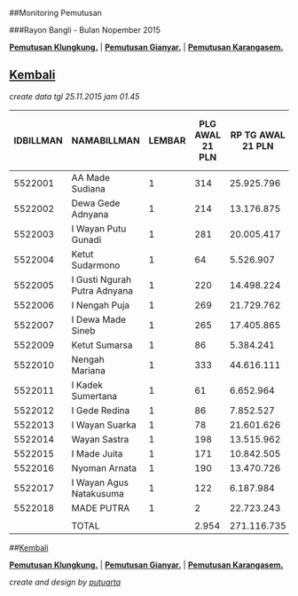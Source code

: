 ##Monitoring Pemutusan 

###Rayon Bangli - Bulan Nopember 2015

**[Pemutusan Klungkung.](https://github.com/areabatur/3mm.3atur/blob/master/klungkung112015.markdown )** | 
**[Pemutusan Gianyar.](https://github.com/areabatur/3mm.3atur/blob/master/gianyar112015.markdown )** | 
**[Pemutusan Karangasem.](https://github.com/areabatur/3mm.3atur/blob/master/karangasem112015.markdown )**

## [Kembali](http://areabatur.github.io/3mm.3atur/)

_create data tgl 25.11.2015 jam 01.45_

| IDBILLMAN |         NAMABILLMAN          | LEMBAR |  PLG AWAL 21 PLN  |  RP TG AWAL 21 PLN  |  RP BK AWAL 21 PLN  | TARGET AKHIR PLN |  % PENCAPAIAN  |  SISA RP TG  25 01:45  |  SISA RP BK  25 01:45  |  SISA PLG  25 01:45  |  BELUM  |  DATANGI  |  SEGEL  |     LUNAS      |  SISA RP TG  24 06:45  |  SISA RP BK  24 06:45  |  SISA PLG  24 06:45  |  BELUM  |  DATANGI  |  SEGEL  |
|-----------|------------------------------|--------|-------------------|---------------------|---------------------|------------------|----------------|------------------------|------------------------|----------------------|---------|-----------|---------|----------------|------------------------|------------------------|----------------------|---------|-----------|---------|
|   5522001 | AA Made Sudiana              |     1  |  314              |  25.925.796         |  1.189.000          |  1.518.999,22    | -7,97%         |  20.582.923            |  931.000               |  247                 |  245    |        1  |      1  | -276568|-3     |  20.859.491            |  940.000               |  250                 |  248    |        1  |      1  |
|   5522002 | Dewa Gede Adnyana            |     1  |  214              |  13.176.875         |  740.000            |  772.036,58      | -8,01%         |  10.416.256            |  592.000               |  181                 |  150    |       31  |         | -1424109|-8    |  11.840.365            |  663.000               |  189                 |  175    |       14  |         |
|   5522003 | I Wayan Putu Gunadi          |     1  |  281              |  20.005.417         |  1.000.000          |  1.172.122,66    | -10,67%        |  12.156.100            |  506.000               |  137                 |  137    |           |         | -4104293|-90   |  16.260.393            |  778.000               |  227                 |  227    |           |         |
|   5522004 | Ketut Sudarmono              |     1  |  64               |  5.526.907          |  281.000            |  323.822,94      | -11,21%        |  3.213.139             |  162.000               |  28                  |  27     |        1  |         | -1041365|-11   |  4.254.504             |  204.000               |  39                  |  36     |        3  |         |
|   5522005 | I Gusti Ngurah Putra Adnyana |     1  |  220              |  14.498.224         |  696.000            |  849.454,77      | -15,31%        |  6.397.434             |  326.000               |  106                 |  104    |        2  |         | -1653973|-30   |  8.051.407             |  422.000               |  136                 |  134    |        2  |         |
|   5522006 | I Nengah Puja                |     1  |  269              |  21.729.762         |  902.000            |  1.273.152,49    | -10,78%        |  13.083.421            |  557.000               |  171                 |  171    |           |         | -5263797|-40   |  18.347.218            |  724.000               |  211                 |  211    |           |         |
|   5522007 | I Dewa Made Sineb            |     1  |  265              |  17.405.865         |  970.000            |  1.019.814,22    | -25,24%        |  5.060.734             |  346.000               |  95                  |  95     |           |         | -8407346|-126  |  13.468.080            |  820.000               |  221                 |  221    |           |         |
|   5522009 | Ketut Sumarsa                |     1  |  86               |  5.384.241          |  268.000            |  315.464,10      | -12,62%        |  2.815.856             |  136.000               |  44                  |  44     |           |         | -908608|-16    |  3.724.464             |  186.000               |  60                  |  60     |           |         |
|   5522010 | Nengah Mariana               |     1  |  333              |  44.616.111         |  1.743.542          |  2.614.069,71    | -7,98%         |  35.371.534            |  1.384.542             |  241                 |  240    |        1  |         | -1039037|-9    |  36.410.571            |  1.415.542             |  250                 |  250    |           |         |
|   5522011 | I Kadek Sumertana            |     1  |  61               |  6.652.964          |  259.000            |  389.798,92      | -7,66%         |  5.481.043             |  184.000               |  39                  |  34     |        5  |         | -307940|-6     |  5.788.983             |  204.000               |  45                  |  41     |        4  |         |
|   5522012 | I Gede Redina                |     1  |  86               |  7.852.527          |  294.000            |  460.081,63      | -11,49%        |  4.464.326             |  214.000               |  65                  |  65     |           |         | -856748|-7     |  5.321.074             |  239.000               |  72                  |  72     |           |         |
|   5522013 | I Wayan Suarka               |     1  |  78               |  21.601.626         |  721.525            |  1.265.644,96    | -11,12%        |  12.650.079            |  457.804               |  60                  |  60     |           |         | -525755|-4     |  13.175.834            |  471.804               |  64                  |  64     |           |         |
|   5522014 | Wayan Sastra                 |     1  |  198              |  13.515.962         |  635.000            |  791.903,78      | -10,94%        |  8.030.461             |  398.000               |  124                 |  124    |           |         | -738863|-13    |  8.769.324             |  437.000               |  137                 |  137    |           |         |
|   5522015 | I Made Juita                 |     1  |  171              |  10.842.505         |  622.000            |  635.265,23      | -15,04%        |  4.858.845             |  363.000               |  92                  |  92     |           |         | -3191018|-35   |  8.049.863             |  486.000               |  127                 |  127    |           |         |
|   5522016 | Nyoman Arnata                |     1  |  190              |  13.470.726         |  695.000            |  789.253,39      | -7,32%         |  11.576.753            |  574.000               |  151                 |  148    |        2  |      1  | -297502|-6     |  11.874.255            |  594.000               |  157                 |  157    |           |         |
|   5522017 | I Wayan Agus Natakusuma      |     1  |  122              |  6.187.984          |  391.000            |  362.555,61      | -9,00%         |  4.389.772             |  258.000               |  81                  |  81     |           |         | -225229|-6     |  4.615.001             |  276.000               |  87                  |  87     |           |         |
|   5522018 | MADE PUTRA                   |     1  |  2                |  22.723.243         |  619.397            |  1.331.360,80    | 100,00%        |  -                     |  -                     |  -                   |  -      |           |         | -14030607|-1   |  14.030.607            |  382.489               |  1                   |  1      |           |         |
|           |                              |        |                   |                     |                     |                  |                |                        |                        |                      |         |           |         |                |                        |                        |                      |         |           |         |
|           | TOTAL                        |        |  2.954            |  271.116.735        |  12.026.464         |  15.884.801,00   | -10,98%        |  160.548.676           |  7.389.346             |  1.862               |  1.817  |       43  |      2  | -44292758|-411 |  204.841.434           |  9.242.835             |  2.273               |  2.248  |       24  |      1  |


##[Kembali](http://areabatur.github.io/3mm.3atur/)

**[Pemutusan Klungkung.](https://github.com/areabatur/3mm.3atur/blob/master/klungkung112015.markdown )** | 
**[Pemutusan Gianyar.](https://github.com/areabatur/3mm.3atur/blob/master/gianyar112015.markdown )** | 
**[Pemutusan Karangasem.](https://github.com/areabatur/3mm.3atur/blob/master/karangasem112015.markdown )**

_create and design by [putuarta](mailto:putuarta@gmail.com)_
